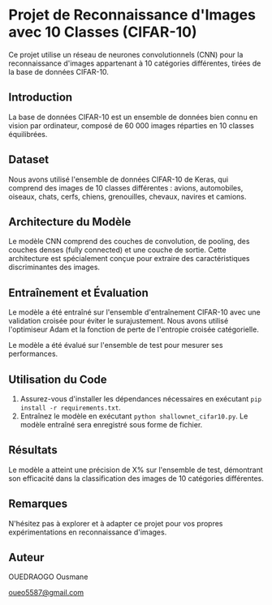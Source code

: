 # Projet de Reconnaissance d'Images avec 10 Classes (CIFAR-10)

Ce projet utilise un réseau de neurones convolutionnels (CNN) pour la reconnaissance d'images appartenant à 10 catégories différentes, tirées de la base de données CIFAR-10.

## Introduction

La base de données CIFAR-10 est un ensemble de données bien connu en vision par ordinateur, composé de 60 000 images réparties en 10 classes équilibrées.

## Dataset

Nous avons utilisé l'ensemble de données CIFAR-10 de Keras, qui comprend des images de 10 classes différentes : avions, automobiles, oiseaux, chats, cerfs, chiens, grenouilles, chevaux, navires et camions.

## Architecture du Modèle

Le modèle CNN comprend des couches de convolution, de pooling, des couches denses (fully connected) et une couche de sortie. Cette architecture est spécialement conçue pour extraire des caractéristiques discriminantes des images.

## Entraînement et Évaluation

Le modèle a été entraîné sur l'ensemble d'entraînement CIFAR-10 avec une validation croisée pour éviter le surajustement. Nous avons utilisé l'optimiseur Adam et la fonction de perte de l'entropie croisée catégorielle.

Le modèle a été évalué sur l'ensemble de test pour mesurer ses performances.

## Utilisation du Code

1. Assurez-vous d'installer les dépendances nécessaires en exécutant `pip install -r requirements.txt`.
2. Entraînez le modèle en exécutant `python shallownet_cifar10.py`. Le modèle entraîné sera enregistré sous forme de fichier.


## Résultats

Le modèle a atteint une précision de X% sur l'ensemble de test, démontrant son efficacité dans la classification des images de 10 catégories différentes.

## Remarques

N'hésitez pas à explorer et à adapter ce projet pour vos propres expérimentations en reconnaissance d'images.

## Auteur

OUEDRAOGO Ousmane

oueo5587@gmail.com


